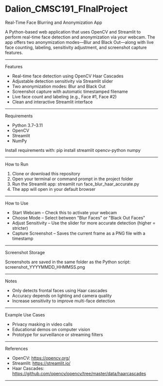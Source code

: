 # Dalion_CMSC191_FInalProject

Real-Time Face Blurring and Anonymization App

A Python-based web application that uses OpenCV and Streamlit to perform real-time face detection and anonymization via your webcam. The app offers two anonymization modes—Blur and Black Out—along with live face counting, labeling, sensitivity adjustment, and screenshot capture features.

------------------------------------------------------------

Features

- Real-time face detection using OpenCV Haar Cascades
- Adjustable detection sensitivity via Streamlit slider
- Two anonymization modes: Blur and Black Out
- Screenshot capture with automatic timestamped filename
- Live face count and labeling (e.g., Face #1, Face #2)
- Clean and interactive Streamlit interface

------------------------------------------------------------

Requirements

- Python 3.7–3.11
- OpenCV
- Streamlit
- NumPy

Install requirements with:
pip install streamlit opencv-python numpy

------------------------------------------------------------

How to Run

1. Clone or download this repository
2. Open your terminal or command prompt in the project folder
3. Run the Streamlit app:
   streamlit run face_blur_haar_accurate.py
4. The app will open in your default browser

------------------------------------------------------------

How to Use

- Start Webcam – Check this to activate your webcam
- Choose Mode – Select between "Blur Faces" or "Black Out Faces"
- Adjust Sensitivity – Use the slider for more accurate detection (higher = stricter)
- Capture Screenshot – Saves the current frame as a PNG file with a timestamp

------------------------------------------------------------

Screenshot Storage

Screenshots are saved in the same folder as the Python script:
screenshot_YYYYMMDD_HHMMSS.png

------------------------------------------------------------

Notes

- Only detects frontal faces using Haar cascades
- Accuracy depends on lighting and camera quality
- Increase sensitivity to improve multi-face detection

------------------------------------------------------------

Example Use Cases

- Privacy masking in video calls
- Educational demos on computer vision
- Prototype for surveillance or streaming filters

------------------------------------------------------------

References

- OpenCV: https://opencv.org/
- Streamlit: https://streamlit.io/
- Haar Cascades: https://github.com/opencv/opencv/tree/master/data/haarcascades

------------------------------------------------------------

